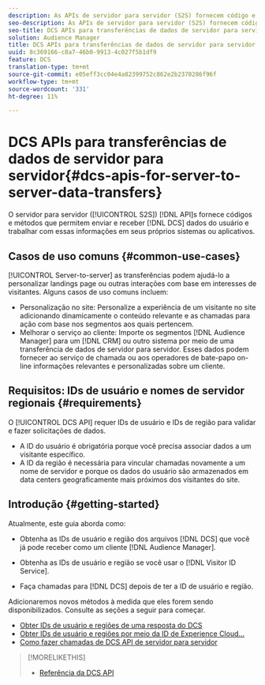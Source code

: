 ```yaml
---
description: As APIs de servidor para servidor (S2S) fornecem código e métodos que permitem que você envie e receba dados de usuário do DCS e trabalhe com essas informações em seus próprios sistemas ou aplicativos.
seo-description: As APIs de servidor para servidor (S2S) fornecem código e métodos que permitem que você envie e receba dados de usuário do DCS e trabalhe com essas informações em seus próprios sistemas ou aplicativos.
seo-title: DCS APIs para transferências de dados de servidor para servidor
solution: Audience Manager
title: DCS APIs para transferências de dados de servidor para servidor
uuid: 8c369166-c8a7-46b0-9913-4c027f5b1df9
feature: DCS
translation-type: tm+mt
source-git-commit: e05eff3cc04e4a82399752c862e2b2370286f96f
workflow-type: tm+mt
source-wordcount: '331'
ht-degree: 11%

---
```



# DCS APIs para transferências de dados de servidor para servidor{#dcs-apis-for-server-to-server-data-transfers}

O servidor para servidor ([!UICONTROL S2S]) [!DNL API]s fornece códigos e métodos que permitem enviar e receber [!DNL DCS] dados do usuário e trabalhar com essas informações em seus próprios sistemas ou aplicativos.

## Casos de uso comuns {#common-use-cases}

[!UICONTROL Server-to-server] as transferências podem ajudá-lo a personalizar landings page ou outras interações com base em interesses de visitantes. Alguns casos de uso comuns incluem:

* Personalização no site: Personalize a experiência de um visitante no site adicionando dinamicamente o conteúdo relevante e as chamadas para ação com base nos segmentos aos quais pertencem.
* Melhorar o serviço ao cliente: Importe os segmentos [!DNL Audience Manager] para um [!DNL CRM] ou outro sistema por meio de uma transferência de dados de servidor para servidor. Esses dados podem fornecer ao serviço de chamada ou aos operadores de bate-papo on-line informações relevantes e personalizadas sobre um cliente.

## Requisitos: IDs de usuário e nomes de servidor regionais {#requirements}

O [!UICONTROL DCS API] requer IDs de usuário e IDs de região para validar e fazer solicitações de dados.

* A ID do usuário é obrigatória porque você precisa associar dados a um visitante específico.
* A ID da região é necessária para vincular chamadas novamente a um nome de servidor e porque os dados do usuário são armazenados em data centers geograficamente mais próximos dos visitantes do site.

## Introdução {#getting-started}

Atualmente, este guia aborda como:

* Obtenha as IDs de usuário e região dos arquivos [!DNL DCS] que você já pode receber como um cliente [!DNL Audience Manager].

* Obtenha as IDs de usuário e região se você usar o [!DNL Visitor ID Service].
* Faça chamadas para [!DNL DCS] depois de ter a ID de usuário e região.

Adicionaremos novos métodos à medida que eles forem sendo disponibilizados. Consulte as seções a seguir para começar.

* [Obter IDs de usuário e regiões de uma resposta do DCS](dcs-aam-ids.md)
* [Obter IDs de usuário e regiões por meio da ID de Experience Cloud...](dcs-mcid-ids.md)
* [Como fazer chamadas de DCS API de servidor para servidor](dcs-s2s-calls.md)

>[!MORELIKETHIS]
>
>* [Referência da DCS API ](../../../api/dcs-intro/dcs-api-reference/dcs-api-methods.md)

